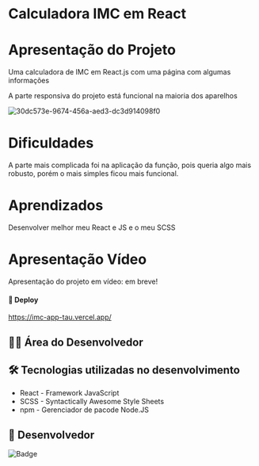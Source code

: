 # Calculadora IMC em React

# Apresentação do Projeto

Uma calculadora de IMC em React.js com uma página com algumas informações

A parte responsiva do projeto está funcional na maioria dos aparelhos

![30dc573e-9674-456a-aed3-dc3d914098f0](https://user-images.githubusercontent.com/118136902/210466788-4e0fc904-0f1b-4b17-9778-7ce17a6d7838.png)

# Dificuldades

A parte mais complicada foi na aplicação da função, pois queria algo mais robusto, porém o mais simples ficou mais funcional.

# Aprendizados
Desenvolver melhor meu React e JS e o meu SCSS

# Apresentação Vídeo

Apresentação do projeto em vídeo: em breve!

#### 🚀 Deploy

https://imc-app-tau.vercel.app/

## 👨‍💻 Área do Desenvolvedor

## 🛠️ Tecnologias utilizadas no desenvolvimento

* React - Framework JavaScript
* SCSS - Syntactically Awesome Style Sheets
* npm - Gerenciador de pacode Node.JS

## 🙋 Desenvolvedor

![Badge](https://img.shields.io/badge/Desenvolvedor-MarcosCast-%237159c1?style=for-the-badge&logo=ghost)
